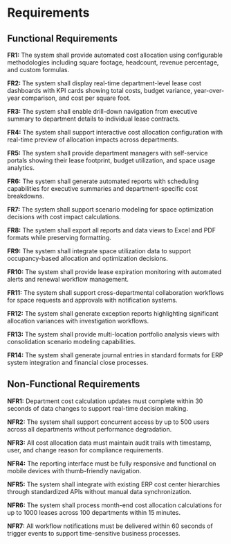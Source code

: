 # Requirements

## Functional Requirements

**FR1:** The system shall provide automated cost allocation using configurable methodologies including square footage, headcount, revenue percentage, and custom formulas.

**FR2:** The system shall display real-time department-level lease cost dashboards with KPI cards showing total costs, budget variance, year-over-year comparison, and cost per square foot.

**FR3:** The system shall enable drill-down navigation from executive summary to department details to individual lease contracts.

**FR4:** The system shall support interactive cost allocation configuration with real-time preview of allocation impacts across departments.

**FR5:** The system shall provide department managers with self-service portals showing their lease footprint, budget utilization, and space usage analytics.

**FR6:** The system shall generate automated reports with scheduling capabilities for executive summaries and department-specific cost breakdowns.

**FR7:** The system shall support scenario modeling for space optimization decisions with cost impact calculations.

**FR8:** The system shall export all reports and data views to Excel and PDF formats while preserving formatting.

**FR9:** The system shall integrate space utilization data to support occupancy-based allocation and optimization decisions.

**FR10:** The system shall provide lease expiration monitoring with automated alerts and renewal workflow management.

**FR11:** The system shall support cross-departmental collaboration workflows for space requests and approvals with notification systems.

**FR12:** The system shall generate exception reports highlighting significant allocation variances with investigation workflows.

**FR13:** The system shall provide multi-location portfolio analysis views with consolidation scenario modeling capabilities.

**FR14:** The system shall generate journal entries in standard formats for ERP system integration and financial close processes.

## Non-Functional Requirements

**NFR1:** Department cost calculation updates must complete within 30 seconds of data changes to support real-time decision making.

**NFR2:** The system shall support concurrent access by up to 500 users across all departments without performance degradation.

**NFR3:** All cost allocation data must maintain audit trails with timestamp, user, and change reason for compliance requirements.

**NFR4:** The reporting interface must be fully responsive and functional on mobile devices with thumb-friendly navigation.

**NFR5:** The system shall integrate with existing ERP cost center hierarchies through standardized APIs without manual data synchronization.

**NFR6:** The system shall process month-end cost allocation calculations for up to 1000 leases across 100 departments within 15 minutes.

**NFR7:** All workflow notifications must be delivered within 60 seconds of trigger events to support time-sensitive business processes.
